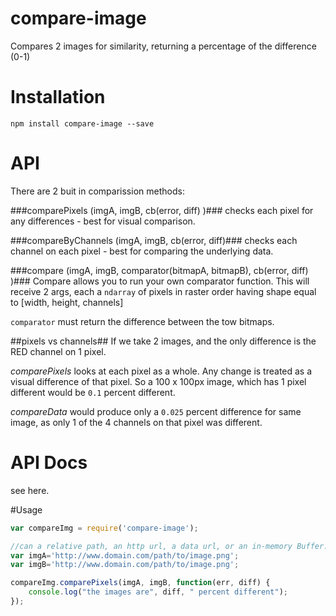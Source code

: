 # compare-image

Compares 2 images for similarity, returning a percentage of the difference (0-1)

# Installation

`npm install compare-image --save`

# API

There are 2 buit in comparission methods:

###comparePixels (imgA, imgB, cb(error, diff) )###
checks each pixel for any differences - best for visual comparison.

###compareByChannels (imgA, imgB, cb(error, diff)###
checks each channel on each pixel - best for comparing the underlying data.

###compare (imgA, imgB, comparator(bitmapA, bitmapB), cb(error, diff) )###
Compare allows you to run your own comparator function.  This will receive 2 args, each a `ndarray` of pixels in raster order having shape equal to [width, height, channels]

`comparator` must return the difference between the tow bitmaps.  


##pixels vs channels##
If we take 2 images, and the only difference is the RED channel on 1 pixel.

*comparePixels* looks at each pixel as a whole.  Any change is treated as a visual difference of that pixel. So a 100 x 100px image, which has 1 pixel different would be `0.1` percent different.

*compareData* would produce only a `0.025` percent difference for same image, as only 1 of the 4 channels on that pixel was different.  

# API Docs
see here.

#Usage

```` javascript
var compareImg = require('compare-image');

//can a relative path, an http url, a data url, or an in-memory Buffer.
var imgA='http://www.domain.com/path/to/image.png';
var imgB='http://www.domain.com/path/to/image.png';

compareImg.comparePixels(imgA, imgB, function(err, diff) {
    console.log("the images are", diff, " percent different");
});
````
